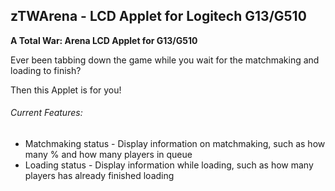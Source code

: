 ## zTWArena - LCD Applet for Logitech G13/G510

**A Total War: Arena LCD Applet for G13/G510**

Ever been tabbing down the game while you wait for the matchmaking and loading to finish?

Then this Applet is for you!



###### Current Features:
* Matchmaking status - Display information on matchmaking, such as how many % and how many players in queue
* Loading status - Display information while loading, such as how many players has already finished loading

